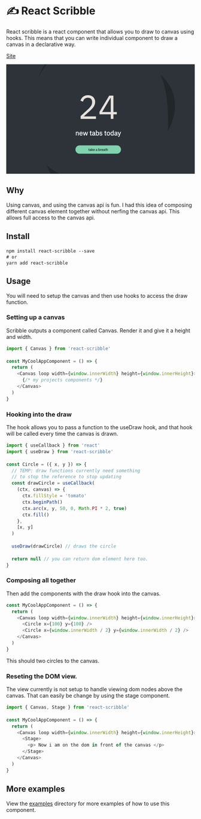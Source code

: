 # ✍️ React Scribble

React scribble is a react component that allows you to draw to canvas using hooks. This means that you can write individual component to draw a canvas in a declarative way.

[Site](https://react-scribble.jcblw.vercel.app)

![example of scribble](./assets/example.gif)

## Why

Using canvas, and using the canvas api is fun. I had this idea of composing different canvas element together without nerfing the canvas api. This allows full access to the canvas api.

## Install

```shell
npm install react-scribble --save
# or
yarn add react-scribble
```

## Usage

You will need to setup the canvas and then use hooks to access the draw function.

### Setting up a canvas

Scribble outputs a component called Canvas. Render it and give it a height and width.

```javascript
import { Canvas } from 'react-scribble'

const MyCoolAppComponent = () => {
  return (
    <Canvas loop width={window.innerWidth} height={window.innerHeight}>
      {/* my projects components */}
    </Canvas>
  )
}
```

### Hooking into the draw

The hook allows you to pass a function to the useDraw hook, and that hook will be called every time the canvas is drawn.

```javascript
import { useCallback } from 'react'
import { useDraw } from 'react-scribble'

const Circle = ({ x, y }) => {
  // TEMP: draw functions currently need something
  // to stop the reference to stop updating
  const drawCircle = useCallback(
    (ctx, canvas) => {
      ctx.fillStyle = 'tomato'
      ctx.beginPath()
      ctx.arc(x, y, 50, 0, Math.PI * 2, true)
      ctx.fill()
    },
    [x, y]
  )

  useDraw(drawCircle) // draws the circle

  return null // you can return dom element here too.
}
```

### Composing all together

Then add the components with the draw hook into the canvas.

```javascript
const MyCoolAppComponent = () => {
  return (
    <Canvas loop width={window.innerWidth} height={window.innerHeight}>
      <Circle x={100} y={100} />
      <Circle x={window.innerWidth / 2} y={window.innerWidth / 2} />
    </Canvas>
  )
}
```

This should two circles to the canvas.

### Reseting the DOM view.

The view currently is not setup to handle viewing dom nodes above the canvas. That can easily be change by using the stage component.

```javascript
import { Canvas, Stage } from 'react-scribble'

const MyCoolAppComponent = () => {
  return (
    <Canvas loop width={window.innerWidth} height={window.innerHeight}>
      <Stage>
        <p> Now i am on the dom in front of the canvas </p>
      </Stage>
    </Canvas>
  )
}
```

## More examples

View the [examples](./examples) directory for more examples of how to use this component.
